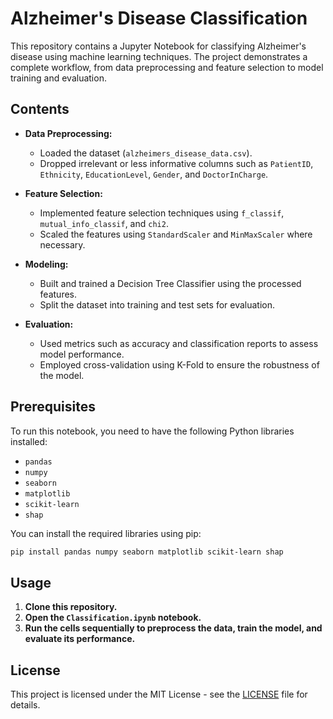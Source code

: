 # Alzheimer's Disease Classification

This repository contains a Jupyter Notebook for classifying Alzheimer's disease using machine learning techniques. The project demonstrates a complete workflow, from data preprocessing and feature selection to model training and evaluation.

## Contents

- **Data Preprocessing:**
  - Loaded the dataset (`alzheimers_disease_data.csv`).
  - Dropped irrelevant or less informative columns such as `PatientID`, `Ethnicity`, `EducationLevel`, `Gender`, and `DoctorInCharge`.

- **Feature Selection:**
  - Implemented feature selection techniques using `f_classif`, `mutual_info_classif`, and `chi2`.
  - Scaled the features using `StandardScaler` and `MinMaxScaler` where necessary.

- **Modeling:**
  - Built and trained a Decision Tree Classifier using the processed features.
  - Split the dataset into training and test sets for evaluation.

- **Evaluation:**
  - Used metrics such as accuracy and classification reports to assess model performance.
  - Employed cross-validation using K-Fold to ensure the robustness of the model.

## Prerequisites

To run this notebook, you need to have the following Python libraries installed:

- `pandas`
- `numpy`
- `seaborn`
- `matplotlib`
- `scikit-learn`
- `shap`

You can install the required libraries using pip:

```bash
pip install pandas numpy seaborn matplotlib scikit-learn shap
```

## Usage

1. **Clone this repository.**
2. **Open the `Classification.ipynb` notebook.**
3. **Run the cells sequentially to preprocess the data, train the model, and evaluate its performance.**

## License

This project is licensed under the MIT License - see the [LICENSE](LICENSE) file for details.
